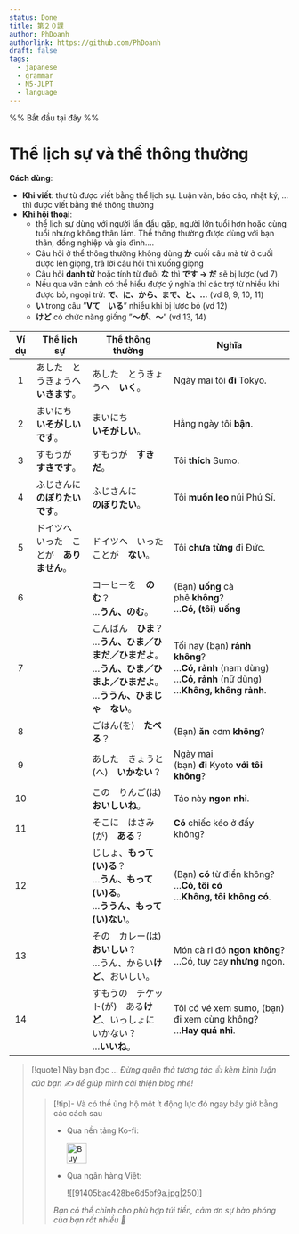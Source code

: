 ```yaml
---
status: Done
title: 第２０課
author: PhDoanh
authorlink: https://github.com/PhDoanh
draft: false
tags:
  - japanese
  - grammar
  - N5-JLPT
  - language
---
```

%% Bắt đầu tại đây %%
# Thể lịch sự và thể thông thường
**Cách dùng**:
- **Khi viết**: thư từ được viết bằng thể lịch sự. Luận văn, báo cáo, nhật ký, … thì được viết bằng thể thông thường
- **Khi hội thoại**:
    - thể lịch sự dùng với người lần đầu gặp, người lớn tuổi hơn hoặc cùng tuổi nhưng không thân lắm. Thể thông thường được dùng với bạn thân, đồng nghiệp và gia đình.…
    - Câu hỏi ở thể thông thường không dùng **か** cuối câu mà từ ở cuối được lên giọng, trả lời câu hỏi thì xuống giọng
    - Câu hỏi **danh từ** hoặc tính từ đuôi **な** thì **です → だ** sẽ bị lược (vd 7)
    - Nếu qua văn cảnh có thể hiểu được ý nghĩa thì các trợ từ nhiều khi được bỏ, ngoại trừ: **で、に、から、まで、と、…** (vd 8, 9, 10, 11)
    - **い** trong câu ”**Vて　いる**” nhiều khi bị lược bỏ (vd 12)
    - **けど** có chức năng giống ”**～が、～**” (vd 13, 14)

| Ví dụ | Thể lịch sự                                | Thể thông thường                                                                                                                          | Nghĩa                                                                                                                 |
|:-----:| ------------------------------------------ | ----------------------------------------------------------------------------------------------------------------------------------------- | --------------------------------------------------------------------------------------------------------------------- |
|   1   | あした　とうきょうへ　**いきます**。       | あした　とうきょうへ　**いく**。                                                                                                          | Ngày mai tôi **đi** Tokyo.                                                                                            |
|   2   | まいにち　  <br>**いそがしいです**。       | まいにち　  <br>**いそがしい**。                                                                                                          | Hằng ngày tôi **bận**.                                                                                                |
|   3   | すもうが　**すきです**。                   | すもうが　**すきだ**。                                                                                                                    | Tôi **thích** Sumo.                                                                                                   |
|   4   | ふじさんに　  <br>**のぼりたいです**。     | ふじさんに　  <br>**のぼりたい**。                                                                                                        | Tôi **muốn leo** núi Phú Sĩ.                                                                                          |
|   5   | ドイツへ　いった　ことが　**ありません**。 | ドイツへ　いった　  <br>ことが　**ない**。                                                                                                | Tôi **chưa từng** đi Đức.                                                                                             |
|   6   |                                            | コーヒーを　**のむ**？  <br>…**うん、のむ**。                                                                                             | (Bạn) **uống** cà phê **không**?  <br>…**Có, (tôi) uống**                                                             |
|   7   |                                            | こんばん　**ひま**？  <br>…**うん、ひま／ひまだ／ひまだよ**。  <br>…**うん、ひま／ひまよ／ひまだよ**。  <br>…**ううん、ひまじゃ　ない**。 | Tối nay (bạn) **rảnh không**?  <br>…**Có, rảnh** (nam dùng)  <br>…**Có, rảnh** (nữ dùng)  <br>…**Không, không rảnh**. |
|   8   |                                            | ごはん(を)　**たべる**？                                                                                                                  | (Bạn) **ăn** cơm **không**?                                                                                           |
|   9   |                                            | あした　きょうと(へ)　**いかない**？                                                                                                      | Ngày mai (bạn) **đi** Kyoto **với tôi không**?                                                                        |
|  10   |                                            | この　りんご(は)　**おいしいね**。                                                                                                        | Táo này **ngon nhỉ**.                                                                                                 |
|  11   |                                            | そこに　はさみ(が)　**ある**？                                                                                                            | **Có** chiếc kéo ở đấy không?                                                                                         |
|  12   |                                            | じしょ、**もって　(い)る**？  <br>…**うん、もって　(い)る**。  <br>…**ううん、もって　(い)ない**。                                        | (Bạn) **có** từ điển không?  <br>…**Có, tôi có**  <br>…**Không, tôi không có**.                                       |
|  13   |                                            | その　カレー(は)　**おいしい**？  <br>…うん、からい**けど**、おいしい。                                                                   | Món cà ri đó **ngon không**?  <br>…Có, tuy cay **nhưng** ngon.                                                        |
|  14   |                                            | すもうの　チケット(が)　ある**けど**、いっしょに　いかない？  <br>…**いいね**。                                                           | Tôi có vé xem sumo, (bạn) đi xem cùng không?  <br>…**Hay quá nhỉ**.                                                   |

> [!quote] Này bạn đọc ...
> *Đừng quên thả tương tác 👍 kèm bình luận của bạn ✍️ để giúp mình cải thiện blog nhé!* 
> > [!tip]- Và có thể ủng hộ một ít động lực đó ngay bây giờ bằng các cách sau
> > - Qua nền tảng Ko-fi:
> > 
> >   <a href='https://ko-fi.com/M4M111S8CI' target='_blank'><img height='36' style='border:0px;height:36px;' src='https://storage.ko-fi.com/cdn/kofi3.png?v=3' border='0' alt='Buy Me a Coffee at ko-fi.com' /></a>
> > - Qua ngân hàng Việt:
> >   
> >   ![[91405bac428be6d5bf9a.jpg|250]]
> > 
> > *Bạn có thể chỉnh cho phù hợp túi tiền, cảm ơn sự hào phóng của bạn rất nhiều 🥰*
